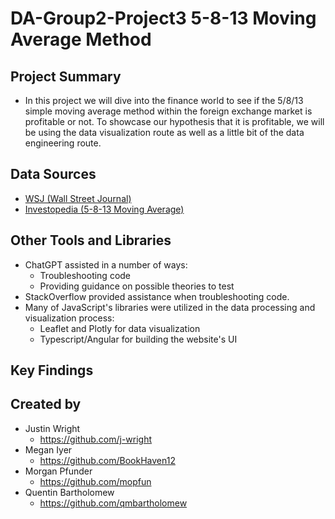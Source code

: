 # DA-Group2-Project3 5-8-13 Moving Average Method

## Project Summary

- In this project we will dive into the finance world to see if the 5/8/13 simple moving average method within the foreign exchange market is profitable or not. To showcase our hypothesis that it is profitable, we will be using the data visualization route as well as a little bit of the data engineering route.

## Data Sources

- [WSJ (Wall Street Journal)](https://www.wsj.com/market-data)
- [Investopedia (5-8-13 Moving Average)](https://www.investopedia.com/articles/active-trading/010116/perfect-moving-averages-day-trading.asp)

## Other Tools and Libraries
- ChatGPT assisted in a number of ways:
    - Troubleshooting code
    - Providing guidance on possible theories to test
- StackOverflow provided assistance when troubleshooting code.
- Many of JavaScript's libraries were utilized in the data processing and visualization process:
    - Leaflet and Plotly for data visualization
    - Typescript/Angular for building the website's UI

## Key Findings


## Created by

- Justin Wright
    - https://github.com/j-wright
- Megan Iyer
    - https://github.com/BookHaven12
- Morgan Pfunder
    - https://github.com/mopfun
- Quentin Bartholomew
    - https://github.com/qmbartholomew